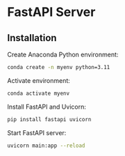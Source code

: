 # FastAPI Server

## Installation

Create Anaconda Python environment:

```bash
conda create -n myenv python=3.11
```

Activate environment:

```bash
conda activate myenv
```

Install FastAPI and Uvicorn:

```bash
pip install fastapi uvicorn
```

Start FastAPI server:

```bash
uvicorn main:app --reload
```